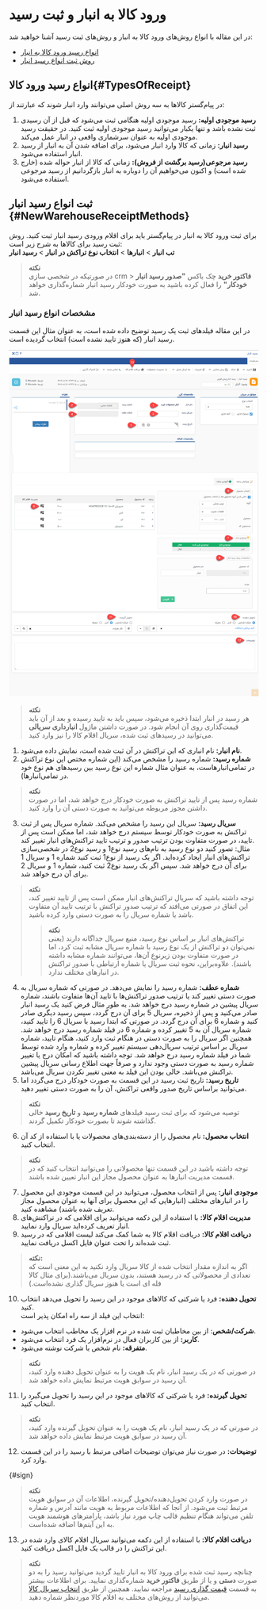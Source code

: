 # ورود کالا به انبار و ثبت رسید
در این مقاله با انواع روش‌های ورود کالا به انبار و روش‌های ثبت رسید آشنا خواهید شد:

- [انواع رسید ورود کالا به انبار](#TypesOfReceipt)
- [روش ثبت انواع رسید انبار](#NewWarehouseReceiptMethods)

## انواع رسید ورود کالا{#TypesOfReceipt}
در پیام‌گستر کالاها به سه روش اصلی می‌توانند وارد انبار شوند
 که عبارتند از:
1. **رسید موجودی اولیه:** رسید موجودی اولیه هنگامی ثبت می‌شود که قبل از آن رسیدی ثبت نشده باشد و تنها یکبار  می‌توانید رسید موجودی اولیه ثبت کنید. در حقیقت رسید موجودی اولیه به عنوان سرشماری واقعی در انبار عمل می‌کند.
2. **رسید انبار:** زمانی که کالا وارد انبار می‌شود، برای اضافه شدن آن به انبار از رسید انبار استفاده می‌شود.
3. **رسید مرجوعی(رسید برگشت از فروش):** زمانی که کالا از انبار حواله شده (خارج شده است) و اکنون می‌خواهیم آن را دوباره به انبار بازگردانیم از رسید مرجوعی استفاده می‌شود.

##  ثبت انواع رسید انبار {#NewWarehouseReceiptMethods}
برای ثبت ورود کالا به انبار در پیام‌گستر باید برای اقلام ورودی رسید انبار ثبت کنید. روش‌ ثبت رسید برای کالاها به شرح زیر است:<br>
 **تب انبار** > **انبارها** > **انتخاب نوع تراکش در انبار** > **رسید  انبار**

> **نکته**<br>
در صورتیکه در شخصی ‌سازی crm > **فاکتور خرید** چک باکس **"صدور رسید انبار خودکار"** 
را فعال کرده باشید به صورت خودکار رسید انبار شماره‌گذاری خواهد شد. 

### مشخصات انواع رسید انبار
در این مقاله فیلدهای ثبت یک رسید توضیح داده شده است، به عنوان مثال این قسمت رسید انبار (که هنوز تایید نشده است) انتخاب گردیده است.

![صفحه ثبت اطلاعات رسید](./Images/new-warehouse-reciept.png)

> **نکته**<br>
> هر رسید در انبار ابتدا ذخیره می‌شود، سپس باید به تایید رسیده و بعد از آن باید قیمت‌گذاری روی آن انجام شود. در صورت داشتن ماژول **انبارداری سریالی** می‌توانید در رسیدهای ثبت شده، سریال اقلام کالا را نیز وارد کنید.

1. **نام انبار:** نام انباری که این تراکنش در آن ثبت شده است، نمایش داده می‌شود.
2. **شماره رسید:** شماره رسید را مشخص می‌کند (این شماره مختص این نوع تراکنش در تمامی‌انبار‌هاست، به عنوان مثال شماره این نوع رسید بین رسیدهای هم نوع خود در تمامی‌انبارها). 

>**نکته**<br>
شماره رسید پس از تایید تراکنش به صورت خودکار درج خواهد شد، اما در صورت داشتن مجوز مربوطه می‌توانید به صورت دستی آن را وارد کنید.<br>

3. **سریال رسید:** سریال این رسید را مشخص می‌کند. شماره سریال پس از ثبت تراکنش به صورت خودکار توسط سیستم درج خواهد شد، اما ممکن است پس از تایید، در صورت متفاوت بودن ترتیب صدور و ترتیب تایید تراکنش‌های انبار تغییر کند. <br>
مثال: تصور کنید دو نوع رسید به نام‌های رسید نوع1 و رسید نوع2 در شخصی‌سازی تراکنش‌های انبار ایجاد کرده‌اید. اگر یک رسید از نوع1 ثبت کنید شماره 1 و سریال 1 برای آن درج خواهد شد. سپس اگر یک رسید نوع2 ثبت کنید، شماره 1 و سریال 2 برای آن درج خواهد شد.

>**نکته**<br>
 توجه داشته باشید که سریال تراکنش‌های انبار ممکن است پس از تایید تغییر کند، این اتفاق در صورتی می‌افتد که ترتیب صدور تراکنش با ترتیب تایید آن متفاوت باشد یا شماره سریال را به صورت دستی وارد کرده باشید.<br>
>> **نکته**<br>
>  تراکنش‌های انبار بر اساس نوع رسید، منبع  سریال جداگانه دارند (یعنی نمی‌توان دو تراکنش از یک نوع رسید با شماره سریال مشابه ثبت کرد، اما در صورت متفاوت بودن زیرنوع آن‌ها، می‌توانند شماره مشابه داشته باشند). علاوه‌براین، نحوه ثبت سریال یا شماره ارتباطی با صدور تراکنش در انبارهای مختلف ندارد.<br>

4. **شماره عطف:** شماره رسید را نمایش می‌دهد. در صورتی که شماره سریال به صورت دستی تغییر کند یا ترتیب صدور تراکنش‌ها با تایید آن‌ها متفاوت باشند، شماره سریال پیشین در شماره رسید درج خواهد شد. به طور مثال فرض کنید یک رسید انبار صادر می‌کنید و پس از ذخیره، سریال 5 برای آن درج گردد، سپس رسید دیگری صادر کنید و شماره 6 برای آن درج گردد. در صورتی که ابتدا رسید با سریال 6 را تایید کنید، شماره سریال آن به 5 تغییر کرده و شماره 6 در فیلد شماره رسید درج خواهد شد. همچنین اگر سریال را به صورت دستی در هنگام ثبت وارد کنید، هنگام تایید، شماره سریال بر اساس ترتیب سریال‌دهی سیستم تغییر کرده و شماره وارد شده توسط شما در فیلد شماره رسید درج خواهد شد. توجه داشته باشید که امکان درج یا تغییر شماره رسید به صورت دستی وجود ندارد و صرفاً جهت اطلاع رسانی سریال پیشین تراکنش می‌باشد. خالی بودن این فیلد به معنی تغییر نکردن سریال می‌باشد.
5. **تاریخ رسید:** تاریخ ثبت رسید در این قسمت به صورت خودکار درج می‌گردد اما می‌توانید براساس تاریخ صدور واقعی تراکنش، آن را به صورت دستی تغییر دهید. 

>**نکته**<br>
  توصیه می‌شود که برای ثبت رسید فیلدهای **شماره رسید** و **تاریخ رسید** خالی گذاشته شوند تا بصورت خودکار تکمیل گردند. 

6. **انتخاب محصول:** نام محصول را از دسته‌بندی‌های محصولات یا با استفاده از کد آن انتخاب کنید.

> **نکته**<br>
> توجه داشته باشید در این قسمت تنها محصولاتی را می‌توانید انتخاب کنید که در قسمت مدیریت انبارها به عنوان محصول مجاز این انبار تعیین شده باشند.

7. **موجودی انبار:** پس از انتخاب محصول، می‌توانید در این قسمت موجودی این محصول را در انبارهای مختلف (انبارهایی که این محصول برای آنها به عنوان محصول مجاز تعریف شده باشند) مشاهده کنید.
8. **مدیریت اقلام کالا:** با استفاده از این دکمه می‌توانید برای اقلامی که در تراکنش‌های انبار تعریف کرده‌اید سریال وارد نمایید.
9. **دریافت اقلام کالا:** دریافت اقلام کالا به شما کمک می‌کند لیست اقلامی که در رسید ثبت شده‌اند را تحت عنوان فایل اکسل دریافت نمایید.

> **نکته:**<br>
> اگر به اندازه مقدار انتخاب شده از کالا سریال وارد نکنید به این معنی است که تعدادی از محصولاتی که در رسید هستند، بدون سریال می‌باشند.(برای مثال کالا فله ای است یا هنوز سریال گذاری نشده‌است.)

10. **تحویل دهنده:** فرد یا شرکتی که کالاهای موجود در این رسید را تحویل می‌دهد انتخاب کنید.<br>
انتخاب این فیلد از سه راه امکان پذیر است:
- **شرکت/شخص**: از بین مخاطبان ثبت شده در نرم افزار یک مخاطب انتخاب می‌شود.
- **کاربر:** از بین کاربران فعال در نرم‌افزار یک فرد انتخاب می‌شود.
- **متفرقه:** نام شخص یا شرکت نوشته می‌شود.

> **نکته**<br>
> در صورتی که در یک رسید انبار، نام یک هویت را به عنوان تحویل دهنده وارد کنید، آن رسید در سوابق هویت مرتبط نمایش داده خواهد شد.

11. **تحویل گیرنده:** فرد یا شرکتی که کالاهای موجود در این رسید را تحویل می‌گیرد را انتخاب کنید.

> **نکته**<br>
> در صورتی که در یک رسید انبار، نام یک هویت را به عنوان تحویل گیرنده وارد کنید، آن رسید در سوابق هویت مرتبط نمایش داده خواهد شد.<br>

12. **توضیحات:** در صورت نیاز می‌توان توضیحات اضافی مرتبط با رسید را در این قسمت وارد کرد.

{#sign}
> **نکته**<br> 
> در صورت وارد کردن تحویل‌دهنده/تحویل گیرنده، اطلاعات آن در سوابق هویت مرتبط ثبت می‌شود. از آنجا که اطلاعات مربوط به هویت مانند آدرس و شماره تلفن می‌تواند هنگام تنظیم قالب چاپ مورد نیاز باشد، پارامترهای هوشمند هویت به این آیتم‌ها اضافه شده‌است.

13. **دریافت اقلام کالا:** با استفاده از این دکمه می‌توانید سریال اقلام کالای وارد شده در این تراکنش را در قالب یک فایل اکسل دریافت کنید.

>**نکته**<br>
چنانچه رسید ثبت شده برای ورود کالا به انبار تایید گردید می‌توانید رسید را به دو صورت **دستی** و یا  از طریق **فاکتور خرید** شماره‌گذاری  نمایید. برای اطلاعات بیشتر به قسمت 
[قیمت گذاری رسید]() مراجعه نمایید. همچنین از طریق [انتخاب سریال کالا]() می‌توانید از روش‌های مختلف به اقلام کالا مورد‌نظر شماره دهید.
